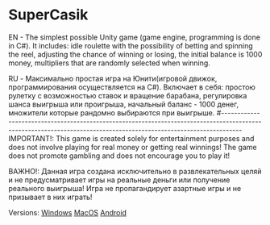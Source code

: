 # SuperCasik
EN - The simplest possible Unity game (game engine, programming is done in C#). It includes: idle roulette with the possibility of betting and spinning the reel, adjusting the chance of winning or losing, the initial balance is 1000 money, multipliers that are randomly selected when winning.

RU - Максимально простая игра на Юнити(игровой движок, программирования осуществляется на C#). Включает в себя: простою рулетку с возможностью ставок и вращение барабана, регулировка шанса выигрыша или проигрыша, начальный баланс - 1000 денег, множители которые рандомно выбираются при выигрыше.
#------------------------------------------------------------------------------------------------------------------------------------------------------------------
IMPORTANT!:
This game is created solely for entertainment purposes and does not involve playing for real money or getting real winnings! The game does not promote gambling and does not encourage you to play it!

ВАЖНО!:
Данная игра создана исключительно в развлекательных целяй и не предусматривает игры на реальные деньги или получение реального выигрыша! Игра не пропагандирует азартные игры и не призывает в них играть!

Versions:
[Windows](WindowsVersion.exe)
[MacOS](MacOS_Version.dmg)
[Android](AndroidVersion.apk)

